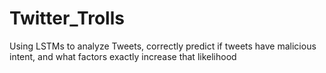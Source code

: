 # Twitter_Trolls
Using LSTMs to analyze Tweets, correctly predict if tweets have malicious intent, and what factors exactly increase that likelihood
